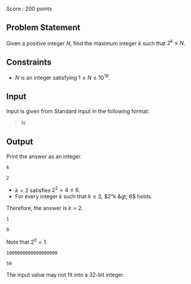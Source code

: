 Score : $200$ points

## Problem Statement

Given a positive integer $N$, find the maximum integer $k$ such that $2^k \le N$. 

## Constraints

- $N$ is an integer satisfying $1 \le N \le 10^{18}$.

## Input

Input is given from Standard Input in the following format:

> $N$

## Output

Print the answer as an integer.

```input1
6
```

```output1
2
```

- $k=2$ satisfies $2^2=4 \le 6$.
- For every integer $k$ such that $k \ge 3$, $2^k &gt; 6$ holds.

Therefore, the answer is $k=2$.

```input2
1
```

```output2
0
```

Note that $2^0=1$.

```input3
1000000000000000000
```

```output3
59
```

The input value may not fit into a $32$-bit integer.